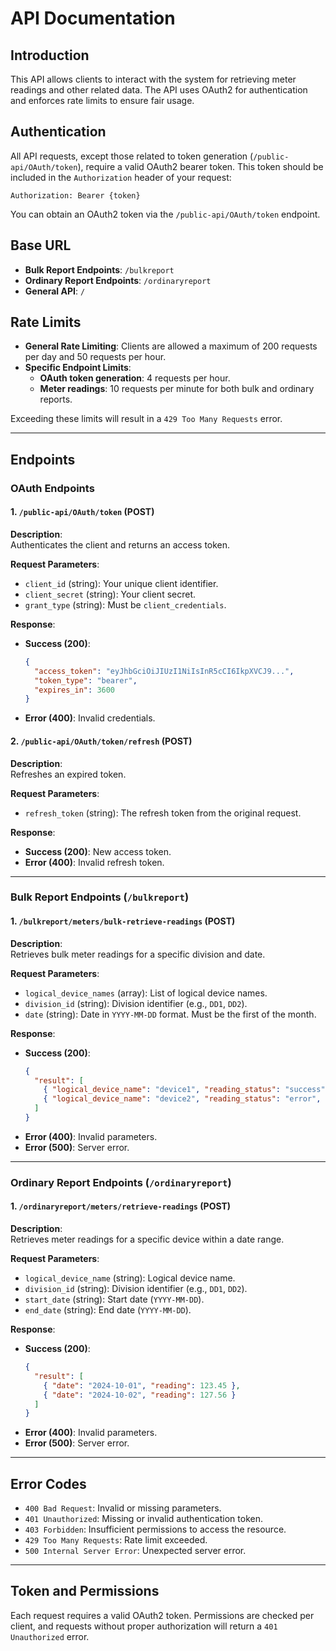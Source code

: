 # **API Documentation**

## Introduction

This API allows clients to interact with the system for retrieving meter readings and other related data. The API uses OAuth2 for authentication and enforces rate limits to ensure fair usage.

## Authentication

All API requests, except those related to token generation (`/public-api/OAuth/token`), require a valid OAuth2 bearer token. This token should be included in the `Authorization` header of your request:

```http
Authorization: Bearer {token}
```

You can obtain an OAuth2 token via the `/public-api/OAuth/token` endpoint.

## Base URL

- **Bulk Report Endpoints**: `/bulkreport`
- **Ordinary Report Endpoints**: `/ordinaryreport`
- **General API**: `/`

## Rate Limits

- **General Rate Limiting**: Clients are allowed a maximum of 200 requests per day and 50 requests per hour.
- **Specific Endpoint Limits**:
  - **OAuth token generation**: 4 requests per hour.
  - **Meter readings**: 10 requests per minute for both bulk and ordinary reports.

Exceeding these limits will result in a `429 Too Many Requests` error. 

---

## Endpoints

### **OAuth Endpoints**

#### 1. `/public-api/OAuth/token` (POST)

**Description**:  
Authenticates the client and returns an access token.

**Request Parameters**:
- `client_id` (string): Your unique client identifier.
- `client_secret` (string): Your client secret.
- `grant_type` (string): Must be `client_credentials`.

**Response**:
- **Success (200)**:  
  ```json
  {
    "access_token": "eyJhbGciOiJIUzI1NiIsInR5cCI6IkpXVCJ9...",
    "token_type": "bearer",
    "expires_in": 3600
  }
  ```
- **Error (400)**: Invalid credentials.

#### 2. `/public-api/OAuth/token/refresh` (POST)

**Description**:  
Refreshes an expired token.

**Request Parameters**:
- `refresh_token` (string): The refresh token from the original request.

**Response**:
- **Success (200)**: New access token.
- **Error (400)**: Invalid refresh token.

---

### **Bulk Report Endpoints** (`/bulkreport`)

#### 1. `/bulkreport/meters/bulk-retrieve-readings` (POST)

**Description**:  
Retrieves bulk meter readings for a specific division and date.

**Request Parameters**:
- `logical_device_names` (array): List of logical device names.
- `division_id` (string): Division identifier (e.g., `DD1`, `DD2`).
- `date` (string): Date in `YYYY-MM-DD` format. Must be the first of the month.

**Response**:
- **Success (200)**:
  ```json
  {
    "result": [
      { "logical_device_name": "device1", "reading_status": "success", "data": {...} },
      { "logical_device_name": "device2", "reading_status": "error", "message": "Device not found" }
    ]
  }
  ```
- **Error (400)**: Invalid parameters.
- **Error (500)**: Server error.

---

### **Ordinary Report Endpoints** (`/ordinaryreport`)

#### 1. `/ordinaryreport/meters/retrieve-readings` (POST)

**Description**:  
Retrieves meter readings for a specific device within a date range.

**Request Parameters**:
- `logical_device_name` (string): Logical device name.
- `division_id` (string): Division identifier (e.g., `DD1`, `DD2`).
- `start_date` (string): Start date (`YYYY-MM-DD`).
- `end_date` (string): End date (`YYYY-MM-DD`).

**Response**:
- **Success (200)**:
  ```json
  {
    "result": [
      { "date": "2024-10-01", "reading": 123.45 },
      { "date": "2024-10-02", "reading": 127.56 }
    ]
  }
  ```
- **Error (400)**: Invalid parameters.
- **Error (500)**: Server error.

---

## Error Codes

- `400 Bad Request`: Invalid or missing parameters.
- `401 Unauthorized`: Missing or invalid authentication token.
- `403 Forbidden`: Insufficient permissions to access the resource.
- `429 Too Many Requests`: Rate limit exceeded.
- `500 Internal Server Error`: Unexpected server error.

---

## Token and Permissions

Each request requires a valid OAuth2 token. Permissions are checked per client, and requests without proper authorization will return a `401 Unauthorized` error.
